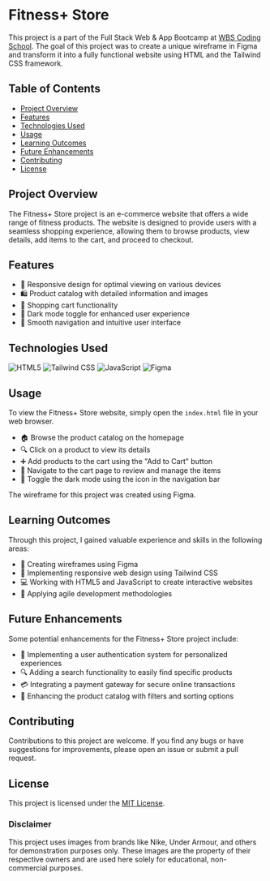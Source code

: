 # Fitness+ Store

This project is a part of the Full Stack Web & App Bootcamp at [WBS Coding School](https://www.wbscodingschool.com/). The goal of this project was to create a unique wireframe in Figma and transform it into a fully functional website using HTML and the Tailwind CSS framework.

## Table of Contents

- [Project Overview](#project-overview)
- [Features](#features)
- [Technologies Used](#technologies-used)
- [Usage](#usage)
- [Learning Outcomes](#learning-outcomes)
- [Future Enhancements](#future-enhancements)
- [Contributing](#contributing)
- [License](#license)

## Project Overview

The Fitness+ Store project is an e-commerce website that offers a wide range of fitness products. The website is designed to provide users with a seamless shopping experience, allowing them to browse products, view details, add items to the cart, and proceed to checkout.

## Features

<ul>
  <li>📱 Responsive design for optimal viewing on various devices</li>
  <li>🛍️ Product catalog with detailed information and images</li>
  <li>🛒 Shopping cart functionality</li>
  <li>🌙 Dark mode toggle for enhanced user experience</li>
  <li>🚀 Smooth navigation and intuitive user interface</li>
</ul>

## Technologies Used

<p>
  <img alt="HTML5" src="https://img.shields.io/badge/-HTML5-E34F26?style=flat-square&logo=html5&logoColor=white" />
  <img alt="Tailwind CSS" src="https://img.shields.io/badge/-Tailwind%20CSS-38B2AC?style=flat-square&logo=tailwind-css&logoColor=white" />
  <img alt="JavaScript" src="https://img.shields.io/badge/-JavaScript-F7DF1E?style=flat-square&logo=javascript&logoColor=black" />
  <img alt="Figma" src="https://img.shields.io/badge/-Figma-F24E1E?style=flat-square&logo=figma&logoColor=white" />
</p>

## Usage

To view the Fitness+ Store website, simply open the `index.html` file in your web browser.

<ul>
  <li>🏠 Browse the product catalog on the homepage</li>
  <li>🔍 Click on a product to view its details</li>
  <li>➕ Add products to the cart using the "Add to Cart" button</li>
  <li>🛒 Navigate to the cart page to review and manage the items</li>
  <li>🌙 Toggle the dark mode using the icon in the navigation bar</li>
</ul>

The wireframe for this project was created using Figma.


## Learning Outcomes

Through this project, I gained valuable experience and skills in the following areas:

<ul>
  <li>🎨 Creating wireframes using Figma</li>
  <li>📐 Implementing responsive web design using Tailwind CSS</li>
  <li>💻 Working with HTML5 and JavaScript to create interactive websites</li>
  <li>🚀 Applying agile development methodologies</li>
</ul>

## Future Enhancements

Some potential enhancements for the Fitness+ Store project include:

<ul>
  <li>👤 Implementing a user authentication system for personalized experiences</li>
  <li>🔍 Adding a search functionality to easily find specific products</li>
  <li>💳 Integrating a payment gateway for secure online transactions</li>
  <li>🔧 Enhancing the product catalog with filters and sorting options</li>
</ul>

## Contributing

Contributions to this project are welcome. If you find any bugs or have suggestions for improvements, please open an issue or submit a pull request.

## License

This project is licensed under the [MIT License](LICENSE).

### Disclaimer

This project uses images from brands like Nike, Under Armour, and others for demonstration purposes only. These images are the property of their respective owners and are used here solely for educational, non-commercial purposes.

